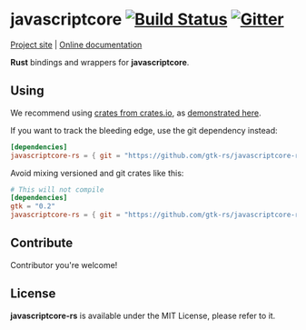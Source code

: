 # javascriptcore [![Build Status](https://travis-ci.org/gtk-rs/javascriptcore-rs.png?branch=master)](https://travis-ci.org/gtk-rs/javascriptcore-rs) [![Gitter](https://badges.gitter.im/Join%20Chat.svg)](https://gitter.im/gtk-rs/gtk)

[Project site](http://gtk-rs.org/) | [Online documentation](http://gtk-rs.org/docs/)

__Rust__ bindings and wrappers for __javascriptcore__.

## Using

We recommend using [crates from crates.io](https://crates.io/keywords/gtk-rs),
as [demonstrated here](http://gtk-rs.org/#using).

If you want to track the bleeding edge, use the git dependency instead:

```toml
[dependencies]
javascriptcore-rs = { git = "https://github.com/gtk-rs/javascriptcore-rs.git" }
```

Avoid mixing versioned and git crates like this:

```toml
# This will not compile
[dependencies]
gtk = "0.2"
javascriptcore-rs = { git = "https://github.com/gtk-rs/javascriptcore-rs.git" }
```

## Contribute

Contributor you're welcome!

## License

__javascriptcore-rs__ is available under the MIT License, please refer to it.
